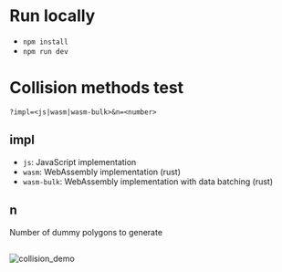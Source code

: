 # Run locally

- `npm install`
- `npm run dev`

# Collision methods test

`?impl=<js|wasm|wasm-bulk>&n=<number>`

## impl

- `js`: JavaScript implementation
- `wasm`: WebAssembly implementation (rust)
- `wasm-bulk`: WebAssembly implementation with data batching (rust)

## n

Number of dummy polygons to generate

##

![collision_demo](https://github.com/imdoroshenko/flat-vectors/assets/4551081/0a91a89e-f626-41e4-bee2-3afd3f71926f)

